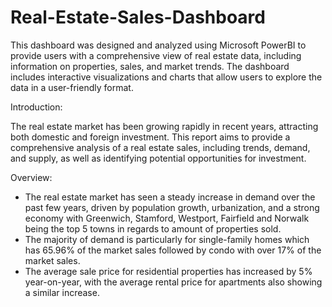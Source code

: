 # Real-Estate-Sales-Dashboard
This dashboard was designed and analyzed using Microsoft PowerBI to provide users with a comprehensive view of real estate data, including information on properties, sales, and market trends. The dashboard includes interactive visualizations and charts that allow users to explore the data in a user-friendly format. 

Introduction:

The real estate market has been growing rapidly in recent years, attracting both domestic and foreign investment. This report aims to provide a comprehensive analysis of  a real estate sales, including trends, demand, and supply, as well as identifying potential opportunities for investment.

Overview:

- The real estate market has seen a steady increase in demand over the past few years, driven by population growth, urbanization, and a strong economy with Greenwich, Stamford, Westport, Fairfield and Norwalk being the top 5 towns in regards to amount of properties sold.
- The majority of demand is particularly for single-family homes which has 65.96% of the market sales followed by condo with over 17% of the market sales.
- The average sale price for residential properties has increased by 5% year-on-year, with the average rental price for apartments also showing a similar increase.

